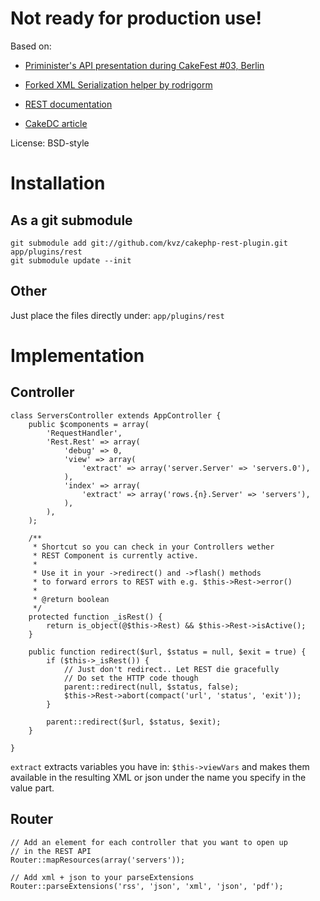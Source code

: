 Not ready for production use!
=============================

Based on:

- [Priminister's API presentation during CakeFest #03, Berlin][1]
- [Forked XML Serialization helper by rodrigorm][2]
- [REST documentation][3]
- [CakeDC article][4]

  [1]: http://www.cake-toppings.com/2009/07/15/cakefest-berlin/
  [2]: http://github.com/rodrigorm/rest
  [3]: http://book.cakephp.org/view/476/REST
  [4]: http://cakedc.com/eng/developer/mark_story/2008/12/02/nate-abele-restful-cakephp

License: BSD-style

Installation
=============================

As a git submodule
------------------

    git submodule add git://github.com/kvz/cakephp-rest-plugin.git app/plugins/rest
    git submodule update --init

Other
-----
Just place the files directly under: `app/plugins/rest`

Implementation
==============

Controller
-----------
    class ServersController extends AppController {
        public $components = array(
            'RequestHandler',
            'Rest.Rest' => array(
                'debug' => 0,
                'view' => array(
                    'extract' => array('server.Server' => 'servers.0'),
                ),
                'index' => array(
                    'extract' => array('rows.{n}.Server' => 'servers'),
                ),
            ),
        );

        /**
         * Shortcut so you can check in your Controllers wether
         * REST Component is currently active.
         *
         * Use it in your ->redirect() and ->flash() methods
         * to forward errors to REST with e.g. $this->Rest->error()
         *
         * @return boolean
         */
        protected function _isRest() {
            return is_object(@$this->Rest) && $this->Rest->isActive();
        }

        public function redirect($url, $status = null, $exit = true) {
            if ($this->_isRest()) {
                // Just don't redirect.. Let REST die gracefully
                // Do set the HTTP code though
                parent::redirect(null, $status, false);
                $this->Rest->abort(compact('url', 'status', 'exit'));
            }

            parent::redirect($url, $status, $exit);
        }

    }

`extract` extracts variables you have in: `$this->viewVars`
and makes them available in the resulting XML or json under
the name you specify in the value part.

Router
------
    // Add an element for each controller that you want to open up
    // in the REST API
    Router::mapResources(array('servers'));

    // Add xml + json to your parseExtensions
    Router::parseExtensions('rss', 'json', 'xml', 'json', 'pdf');

